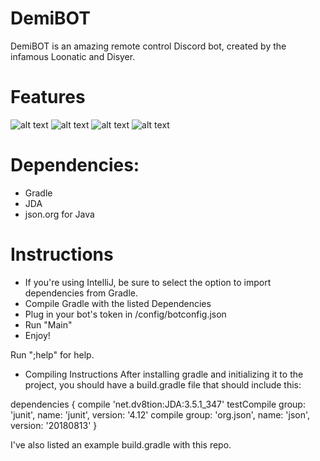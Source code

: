 # DemiBOT

DemiBOT is an amazing remote control Discord bot, created by the infamous Loonatic and Disyer.

# Features
![alt text](http://i.loony.pw/2019-01-14_19-43-38.gif "Epic Screenshotting Feature!")
![alt text](http://i.loony.pw/Discord_2019-01-14_19-44-58.png "Playing Overwatch")
![alt text](http://i.loony.pw/Discord_2019-01-14_19-45-23.png "System Information")
![alt text](http://i.loony.pw/Discord_2019-01-14_19-47-49.png "Help")

# Dependencies:
* Gradle
* JDA
* json.org for Java

# Instructions
* If you're using IntelliJ, be sure to select the option to import dependencies from Gradle.
* Compile Gradle with the listed Dependencies
* Plug in your bot's token in /config/botconfig.json
* Run "Main"
* Enjoy!

Run ";help" for help.

* Compiling Instructions
After installing gradle and initializing it to the project, you should have a build.gradle file that should include this:

dependencies {
    compile 'net.dv8tion:JDA:3.5.1_347'
    testCompile group: 'junit', name: 'junit', version: '4.12'
    compile group: 'org.json', name: 'json', version: '20180813'
}

I've also listed an example build.gradle with this repo.
